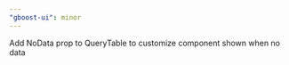 ```yaml
---
"gboost-ui": minor
---
```


Add NoData prop to QueryTable to customize component shown when no data
